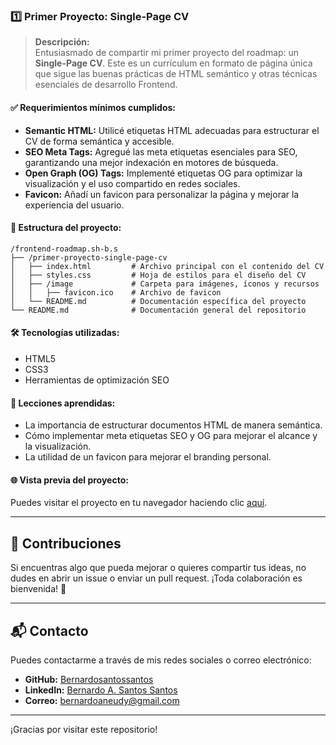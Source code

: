 ### 1️⃣ **Primer Proyecto: Single-Page CV**
> **Descripción:**  
Entusiasmado de compartir mi primer proyecto del roadmap: un **Single-Page CV**. Este es un currículum en formato de página única que sigue las buenas prácticas de HTML semántico y otras técnicas esenciales de desarrollo Frontend.

#### ✅ **Requerimientos mínimos cumplidos:**
- **Semantic HTML:** Utilicé etiquetas HTML adecuadas para estructurar el CV de forma semántica y accesible.
- **SEO Meta Tags:** Agregué las meta etiquetas esenciales para SEO, garantizando una mejor indexación en motores de búsqueda.
- **Open Graph (OG) Tags:** Implementé etiquetas OG para optimizar la visualización y el uso compartido en redes sociales.
- **Favicon:** Añadí un favicon para personalizar la página y mejorar la experiencia del usuario.

#### 📂 **Estructura del proyecto:**
```
/frontend-roadmap.sh-b.s
├── /primer-proyecto-single-page-cv
│   ├── index.html         # Archivo principal con el contenido del CV
│   ├── styles.css         # Hoja de estilos para el diseño del CV
│   ├── /image             # Carpeta para imágenes, íconos y recursos
│   │   ├── favicon.ico    # Archivo de favicon
│   └── README.md          # Documentación específica del proyecto
└── README.md              # Documentación general del repositorio
```


#### 🛠️ **Tecnologías utilizadas:**
- HTML5
- CSS3
- Herramientas de optimización SEO

#### 🚀 **Lecciones aprendidas:**
- La importancia de estructurar documentos HTML de manera semántica.
- Cómo implementar meta etiquetas SEO y OG para mejorar el alcance y la visualización.
- La utilidad de un favicon para mejorar el branding personal.


#### 🌐 **Vista previa del proyecto:**
Puedes visitar el proyecto en tu navegador haciendo clic [aquí](#).


---

## 🤝 Contribuciones

Si encuentras algo que pueda mejorar o quieres compartir tus ideas, no dudes en abrir un issue o enviar un pull request. ¡Toda colaboración es bienvenida! 🙌

---

## 📬 Contacto

Puedes contactarme a través de mis redes sociales o correo electrónico:
- **GitHub:** [Bernardosantossantos](https://www.github.com/Bernardosantossantos)
- **LinkedIn:** [Bernardo A. Santos Santos](https://www.linkedin.com/in/bernardo-a-santos-santos-59985b1a2)
- **Correo:** bernardoaneudy@gmail.com

---

¡Gracias por visitar este repositorio!
